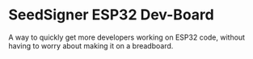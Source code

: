 # SeedSigner ESP32 Dev-Board
A way to quickly get more developers working on ESP32 code, without having to worry about making it on a breadboard.
